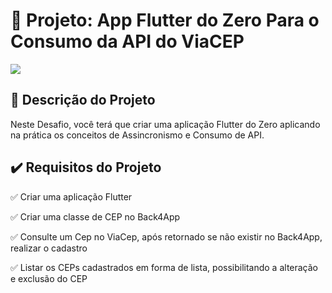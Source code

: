 # **💾 Projeto: App Flutter do Zero Para o Consumo da API do ViaCEP**

![](imagem)

## 📃 Descrição do Projeto

Neste Desafio, você terá que criar uma aplicação Flutter do Zero aplicando na prática os conceitos de Assincronismo e Consumo de API.

## ✔️ **Requisitos do Projeto**

✅ Criar uma aplicação Flutter

✅ Criar uma classe de CEP no Back4App

✅ Consulte um Cep no ViaCep, após retornado se não existir no Back4App, realizar o cadastro

✅ Listar os CEPs cadastrados em forma de lista, possibilitando a alteração e exclusão do CEP
